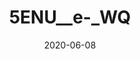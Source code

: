 ---
title: 5ENU__e-_WQ
date: 2020-06-08
published: true
cover_image: ./images/initial-commit.jpg
canonical_url: false
description: ""
video_url: "5ENU__e-_WQ"
---